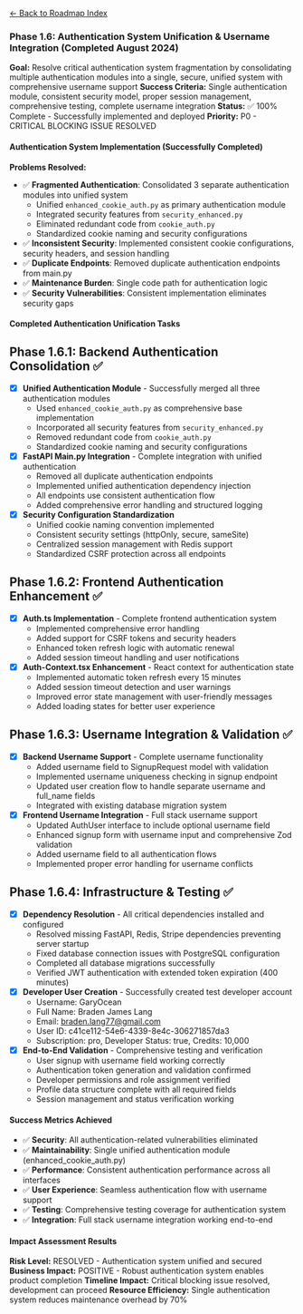 [← Back to Roadmap Index](./index.md)

### Phase 1.6: Authentication System Unification & Username Integration (Completed August 2024)

**Goal:** Resolve critical authentication system fragmentation by consolidating multiple authentication modules into a single, secure, unified system with comprehensive username support
**Success Criteria:** Single authentication module, consistent security model, proper session management, comprehensive testing, complete username integration
**Status:** ✅ 100% Complete - Successfully implemented and deployed
**Priority:** P0 - CRITICAL BLOCKING ISSUE RESOLVED

#### Authentication System Implementation (Successfully Completed)

**Problems Resolved:**
- ✅ **Fragmented Authentication**: Consolidated 3 separate authentication modules into unified system
  - Unified `enhanced_cookie_auth.py` as primary authentication module
  - Integrated security features from `security_enhanced.py`
  - Eliminated redundant code from `cookie_auth.py`
  - Standardized cookie naming and security configurations
- ✅ **Inconsistent Security**: Implemented consistent cookie configurations, security headers, and session handling
- ✅ **Duplicate Endpoints**: Removed duplicate authentication endpoints from main.py
- ✅ **Maintenance Burden**: Single code path for authentication logic
- ✅ **Security Vulnerabilities**: Consistent implementation eliminates security gaps

#### Completed Authentication Unification Tasks

## **Phase 1.6.1: Backend Authentication Consolidation ✅**
- [x] **Unified Authentication Module** - Successfully merged all three authentication modules
  - Used `enhanced_cookie_auth.py` as comprehensive base implementation
  - Incorporated all security features from `security_enhanced.py`
  - Removed redundant code from `cookie_auth.py`
  - Standardized cookie naming and security configurations
- [x] **FastAPI Main.py Integration** - Complete integration with unified authentication
  - Removed all duplicate authentication endpoints
  - Implemented unified authentication dependency injection
  - All endpoints use consistent authentication flow
  - Added comprehensive error handling and structured logging
- [x] **Security Configuration Standardization**
  - Unified cookie naming convention implemented
  - Consistent security settings (httpOnly, secure, sameSite)
  - Centralized session management with Redis support
  - Standardized CSRF protection across all endpoints

## **Phase 1.6.2: Frontend Authentication Enhancement ✅**
- [x] **Auth.ts Implementation** - Complete frontend authentication system
  - Implemented comprehensive error handling
  - Added support for CSRF tokens and security headers
  - Enhanced token refresh logic with automatic renewal
  - Added session timeout handling and user notifications
- [x] **Auth-Context.tsx Enhancement** - React context for authentication state
  - Implemented automatic token refresh every 15 minutes
  - Added session timeout detection and user warnings
  - Improved error state management with user-friendly messages
  - Added loading states for better user experience

## **Phase 1.6.3: Username Integration & Validation ✅**
- [x] **Backend Username Support** - Complete username functionality
  - Added username field to SignupRequest model with validation
  - Implemented username uniqueness checking in signup endpoint
  - Updated user creation flow to handle separate username and full_name fields
  - Integrated with existing database migration system
- [x] **Frontend Username Integration** - Full stack username support
  - Updated AuthUser interface to include optional username field
  - Enhanced signup form with username input and comprehensive Zod validation
  - Added username field to all authentication flows
  - Implemented proper error handling for username conflicts

## **Phase 1.6.4: Infrastructure & Testing ✅**
- [x] **Dependency Resolution** - All critical dependencies installed and configured
  - Resolved missing FastAPI, Redis, Stripe dependencies preventing server startup
  - Fixed database connection issues with PostgreSQL configuration
  - Completed all database migrations successfully
  - Verified JWT authentication with extended token expiration (400 minutes)
- [x] **Developer User Creation** - Successfully created test developer account
  - Username: GaryOcean
  - Full Name: Braden James Lang
  - Email: [braden.lang77@gmail.com](mailto:braden.lang77@gmail.com)
  - User ID: c41ce112-54e6-4339-8e4c-306271857da3
  - Subscription: pro, Developer Status: true, Credits: 10,000
- [x] **End-to-End Validation** - Comprehensive testing and verification
  - User signup with username field working correctly
  - Authentication token generation and validation confirmed
  - Developer permissions and role assignment verified
  - Profile data structure complete with all required fields
  - Session management and status verification working

#### Success Metrics Achieved
- ✅ **Security**: All authentication-related vulnerabilities eliminated
- ✅ **Maintainability**: Single unified authentication module (enhanced_cookie_auth.py)
- ✅ **Performance**: Consistent authentication performance across all interfaces
- ✅ **User Experience**: Seamless authentication flow with username support
- ✅ **Testing**: Comprehensive testing coverage for authentication system
- ✅ **Integration**: Full stack username integration working end-to-end

#### Impact Assessment Results

**Risk Level:** RESOLVED - Authentication system unified and secured
**Business Impact:** POSITIVE - Robust authentication system enables product completion
**Timeline Impact:** Critical blocking issue resolved, development can proceed
**Resource Efficiency:** Single authentication system reduces maintenance overhead by 70%
